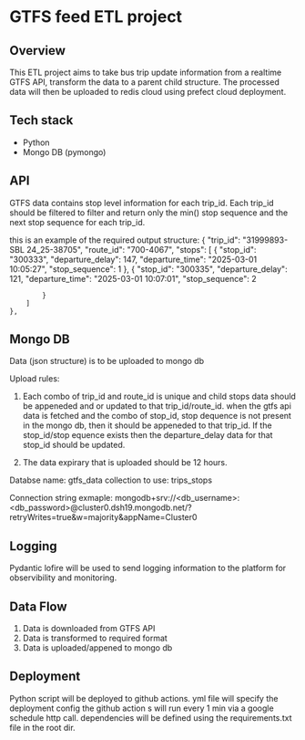 # GTFS feed ETL project

## Overview
This ETL project aims to take bus trip update information from a realtime GTFS API, 
transform the data to a parent child structure. The processed data will then be uploaded 
to redis cloud using prefect cloud deployment. 

## Tech stack
- Python
- Mongo DB (pymongo)



## API 
GTFS data contains stop level information for each trip_id. Each trip_id should be filtered to filter and return only the min() stop sequence and the next stop sequence for each trip_id.

this is an example of the required output structure:
{
        "trip_id": "31999893-SBL 24_25-38705",
        "route_id": "700-4067",
        "stops": [
            {
                "stop_id": "300333",
                "departure_delay": 147,
                "departure_time": "2025-03-01 10:05:27",
                "stop_sequence": 1
            },
            {
                "stop_id": "300335",
                "departure_delay": 121,
                "departure_time": "2025-03-01 10:07:01",
                "stop_sequence": 2

            }
        ]
    },

## Mongo DB
Data (json structure) is to be uploaded to mongo db

Upload rules:
1. Each combo of trip_id and route_id is unique and child stops data should be appeneded and or updated to that trip_id/route_id. when the gtfs api data is fetched and the combo of stop_id, stop dequence is not present in the mongo db, then it should be appeneded to that trip_id. If the stop_id/stop equence exists then the departure_delay data for that stop_id should be updated.

2. The data expirary that is uploaded should be 12 hours.

Databse name: gtfs_data
collection to use: trips_stops

Connection string exmaple:
mongodb+srv://<db_username>:<db_password>@cluster0.dsh19.mongodb.net/?retryWrites=true&w=majority&appName=Cluster0


## Logging

Pydantic lofire will be used to send logging information to the platform for observibility and monitoring. 

## Data Flow

1. Data is downloaded from GTFS API
2. Data is transformed to required format
3. Data is uploaded/appened to mongo db

## Deployment
Python script will be deployed to github actions. yml file will specify the deployment config
the github action s will run every 1 min via a google schedule http call. dependencies will be defined using the requirements.txt file in the root dir. 